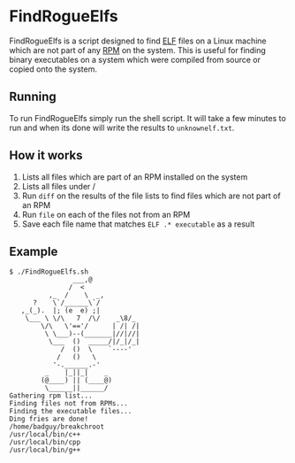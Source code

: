 # FindRogueElfs #
FindRogueElfs is a script designed to find [ELF](https://en.wikipedia.org/wiki/Executable_and_Linkable_Format)
files on a Linux machine which are not part of any [RPM](https://en.wikipedia.org/wiki/RPM_Package_Manager)
on the system. This is useful for finding binary executables on a system which
were compiled from source or copied onto the system.

## Running ##
To run FindRogueElfs simply run the shell script. It will take a few minutes to
run and when its done will write the results to `unknownelf.txt`.

## How it works ##
1. Lists all files which are part of an RPM installed on the system
2. Lists all files under /
3. Run `diff` on the results of the file lists to find files which are not part
of an RPM
4. Run `file` on each of the files not from an RPM
5. Save each file name that matches `ELF .* executable` as a result

## Example ##
```
$ ./FindRogueElfs.sh
                ___,@
               /  <
          ,_  /    \  _,
      ?    \`/______\`/
   ,_(_).  |; (e  e) ;|
    \___ \ \/\   7  /\/    _\8/_
        \/\   \'=='/      | /| /|
         \ \___)--(_______|//|//|
          \___  ()  _____/|/_|/_|
             /  ()  \    `----'
            /   ()   \
           '-.______.-'
         _    |_||_|    _
        (@____) || (____@)
         \______||______/
Gathering rpm list...
Finding files not from RPMs...
Finding the executable files...
Ding fries are done!
/home/badguy/breakchroot
/usr/local/bin/c++
/usr/local/bin/cpp
/usr/local/bin/g++
```